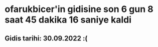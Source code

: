 # ofarukbicer'in gidisine son 6 gun 8 saat 45 dakika 16 saniye kaldi

## Gidis tarihi: 30.09.2022 :(